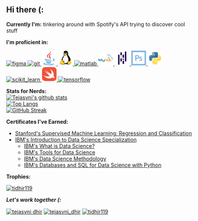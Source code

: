 ## Hi there (:

<!--
**tjdhir119/tjdhir119** is a ✨ _special_ ✨ repository because its `README.md` (this file) appears on your GitHub profile.

Here are some ideas to get you started:

- 🔭 I’m currently working on ...
- 🌱 I’m currently learning ...
- 👯 I’m looking to collaborate on ...
- 🤔 I’m looking for help with ...
- 💬 Ask me about ...
- 📫 How to reach me: ...
- 😄 Pronouns: ...
- ⚡ Fun fact: ...
-->
**Currently I'm:** tinkering around with Spotify's API trying to discover cool stuff

**I'm proficient in:**
<p align="left"> <a href="https://www.figma.com/" target="_blank" rel="noreferrer"> <img src="https://www.vectorlogo.zone/logos/figma/figma-icon.svg" alt="figma" width="40" height="40"/> </a> <a href="https://git-scm.com/" target="_blank" rel="noreferrer"> <img src="https://www.vectorlogo.zone/logos/git-scm/git-scm-icon.svg" alt="git" width="40" height="40"/> </a> <a href="https://www.java.com" target="_blank" rel="noreferrer"> <img src="https://raw.githubusercontent.com/devicons/devicon/master/icons/java/java-original.svg" alt="java" width="40" height="40"/> </a> <a href="https://www.linux.org/" target="_blank" rel="noreferrer"> <img src="https://raw.githubusercontent.com/devicons/devicon/master/icons/linux/linux-original.svg" alt="linux" width="40" height="40"/> </a> <a href="https://www.mathworks.com/" target="_blank" rel="noreferrer"> <img src="https://upload.wikimedia.org/wikipedia/commons/2/21/Matlab_Logo.png" alt="matlab" width="40" height="40"/> </a> <a href="https://www.mysql.com/" target="_blank" rel="noreferrer"> <img src="https://raw.githubusercontent.com/devicons/devicon/master/icons/mysql/mysql-original-wordmark.svg" alt="mysql" width="40" height="40"/> </a> <a href="https://pandas.pydata.org/" target="_blank" rel="noreferrer"> <img src="https://raw.githubusercontent.com/devicons/devicon/2ae2a900d2f041da66e950e4d48052658d850630/icons/pandas/pandas-original.svg" alt="pandas" width="40" height="40"/> </a> <a href="https://www.photoshop.com/en" target="_blank" rel="noreferrer"> <img src="https://raw.githubusercontent.com/devicons/devicon/master/icons/photoshop/photoshop-line.svg" alt="photoshop" width="40" height="40"/> </a> <a href="https://www.python.org" target="_blank" rel="noreferrer"> <img src="https://raw.githubusercontent.com/devicons/devicon/master/icons/python/python-original.svg" alt="python" width="40" height="40"/> </a> <a href="https://scikit-learn.org/" target="_blank" rel="noreferrer"> <img src="https://upload.wikimedia.org/wikipedia/commons/0/05/Scikit_learn_logo_small.svg" alt="scikit_learn" width="40" height="40"/> </a> <a href="https://developer.apple.com/swift/" target="_blank" rel="noreferrer"> <img src="https://raw.githubusercontent.com/devicons/devicon/master/icons/swift/swift-original.svg" alt="swift" width="40" height="40"/> </a> <a href="https://www.tensorflow.org" target="_blank" rel="noreferrer"> <img src="https://www.vectorlogo.zone/logos/tensorflow/tensorflow-icon.svg" alt="tensorflow" width="40" height="40"/> </a> </p>

**Stats for Nerds:**
<br>
[![Tejasvni's github stats](https://github-readme-stats.vercel.app/api?username=tjdhir119&theme=onedark&show_icons=true&count_private=true)](https://www.youtube.com/watch?v=dQw4w9WgXcQ)  
[![Top Langs](https://github-readme-stats.vercel.app/api/top-langs/?username=tjdhir119&theme=onedark&layout=compact&exclude_repo=MyFirstUnityTrial)](https://www.youtube.com/channel/UC7_YxT-KID8kRbqZo7MyscQ)  
[![GitHub Streak](https://github-readme-streak-stats.herokuapp.com/?user=tjdhir119&theme=onedark)](https://www.youtube.com/watch?v=PzQihlLABng) 

**Certificates I've Earned:**
 - [Stanford's Supervised Machine Learning: Regression and Classification](https://coursera.org/share/90fc4de24bf044f6d1dfaed11ebaf233)
 - [IBM's Introduction to Data Science Specialization](https://coursera.org/share/7d32a30cf51418d0c858e8e6e0c5bd3d)
     - [IBM's What is Data Science?](https://coursera.org/share/804e2478ac000f8d3d292cd38567953e)
     - [IBM's Tools for Data Science](https://coursera.org/share/4cfffcda7ddf9fc547fbac1e32d7ad1e)
     - [IBM's Data Science Methodology](https://coursera.org/share/9f4e0d2f69d7c57d021ff39b1229c2cc)
     - [IBM's Databases and SQL for Data Science with Python](https://coursera.org/share/b18f7681a476128dc54b41d54d98a472)

**Trophies:**
<p align="left"> <a href="https://github.com/ryo-ma/github-profile-trophy"><img src="https://github-profile-trophy.vercel.app/?username=tjdhir119&margin-w=30&theme=onedark" alt="tjdhir119" /></a> </p>

***Let's work together (:***
<p align="left">
<!-- <a href="https://twitter.com/@ghodeswartanmay" target="blank"><img align="center" src="https://raw.githubusercontent.com/rahuldkjain/github-profile-readme-generator/master/src/images/icons/Social/twitter.svg" alt="@ghodeswartanmay" height="30" width="40" /></a> -->
<a href="https://www.linkedin.com/in/tejasvni-dhir-9ab891211/" target="blank"><img align="center" src="https://raw.githubusercontent.com/rahuldkjain/github-profile-readme-generator/master/src/images/icons/Social/linked-in-alt.svg" alt="tejasvni dhir" height="30" width="40" /></a>
<!-- <a href="https://kaggle.com/tanmay ghodeswar" target="blank"><img align="center" src="https://raw.githubusercontent.com/rahuldkjain/github-profile-readme-generator/master/src/images/icons/Social/kaggle.svg" alt="tanmay ghodeswar" height="30" width="40" /></a> -->
<a href="https://instagram.com/tejasvni_dhir" target="blank"><img align="center" src="https://raw.githubusercontent.com/rahuldkjain/github-profile-readme-generator/master/src/images/icons/Social/instagram.svg" alt="tejasvni_dhir" height="30" width="40" /></a>
<!-- <a href="https://medium.com/@ghodeswar.tanmay22" target="blank"><img align="center" src="https://raw.githubusercontent.com/rahuldkjain/github-profile-readme-generator/master/src/images/icons/Social/medium.svg" alt="@ghodeswar.tanmay22" height="30" width="40" /></a> -->
<a href="https://www.hackerrank.com/tjdhir119" target="blank"><img align="center" src="https://raw.githubusercontent.com/rahuldkjain/github-profile-readme-generator/master/src/images/icons/Social/hackerrank.svg" alt="tjdhir119" height="30" width="40" /></a>
</p>
